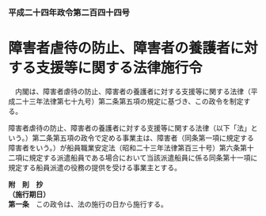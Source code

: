 ### 平成二十四年政令第二百四十四号  
# 障害者虐待の防止、障害者の養護者に対する支援等に関する法律施行令  
　内閣は、障害者虐待の防止、障害者の養護者に対する支援等に関する法律（平成二十三年法律第七十九号）第二条第五項の規定に基づき、この政令を制定する。  
  
障害者虐待の防止、障害者の養護者に対する支援等に関する法律（以下「法」という。）第二条第五項の政令で定める事業主は、障害者（同条第一項に規定する障害者をいう。）が船員職業安定法（昭和二十三年法律第百三十号）第六条第十二項に規定する派遣船員である場合において当該派遣船員に係る同条第十一項に規定する船員派遣の役務の提供を受ける事業主とする。  
  
**附　則　抄**  
**（施行期日）**  
**第一条**　この政令は、法の施行の日から施行する。  
  
